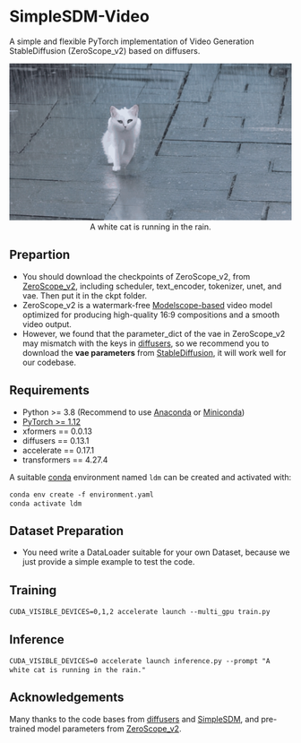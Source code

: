 # SimpleSDM-Video
 A simple and flexible PyTorch implementation of Video Generation StableDiffusion (ZeroScope_v2) based on diffusers.

<div align="center">
   <img src="inference/output.gif">
</div>
<div align="center">
   A white cat is running in the rain.
</div>


## Prepartion
- You should download the checkpoints of ZeroScope_v2, from [ZeroScope_v2](https://huggingface.co/cerspense/zeroscope_v2_576w/tree/main), including scheduler, text_encoder, tokenizer, unet, and vae. Then put it in the ckpt folder.
- ZeroScope_v2 is a watermark-free [Modelscope-based](https://huggingface.co/damo-vilab/modelscope-damo-text-to-video-synthesis) video model optimized for producing high-quality 16:9 compositions and a smooth video output.
- However, we found that the parameter_dict of the vae in ZeroScope_v2 may mismatch with the keys in [diffusers](https://huggingface.co/docs/diffusers), so we recommend you to download the **vae parameters** from [StableDiffusion](https://huggingface.co/runwayml/stable-diffusion-v1-5/tree/main/vae), it will work well for our codebase.

## Requirements
- Python >= 3.8 (Recommend to use [Anaconda](https://www.anaconda.com/download/#linux) or [Miniconda](https://docs.conda.io/en/latest/miniconda.html))
- [PyTorch >= 1.12](https://pytorch.org/)
- xformers == 0.0.13
- diffusers == 0.13.1
- accelerate == 0.17.1
- transformers == 4.27.4

A suitable [conda](https://conda.io/) environment named `ldm` can be created
and activated with:

```
conda env create -f environment.yaml
conda activate ldm
```

## Dataset Preparation
- You need write a DataLoader suitable for your own Dataset, because we just provide a simple example to test the code.

## Training
```
CUDA_VISIBLE_DEVICES=0,1,2 accelerate launch --multi_gpu train.py
```

## Inference
```
CUDA_VISIBLE_DEVICES=0 accelerate launch inference.py --prompt "A white cat is running in the rain."
```

## Acknowledgements
Many thanks to the code bases from [diffusers](https://github.com/huggingface/diffusers) and [SimpleSDM](https://github.com/haoningwu3639/SimpleSDM), and pre-trained model parameters from [ZeroScope_v2](https://huggingface.co/cerspense/zeroscope_v2_576w/tree/main).
